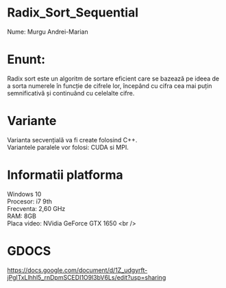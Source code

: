 # Radix_Sort_Sequential
Nume: Murgu Andrei-Marian <br />
# Enunt:

Radix sort este un algoritm de sortare eficient care se bazează pe ideea de a sorta numerele în funcție de cifrele lor, începând cu cifra cea mai puțin semnificativă și continuând cu celelalte cifre.

# Variante

Varianta secvențială va fi create folosind C++. <br />
Variantele paralele vor folosi: CUDA si MPI. <br />

# Informatii platforma
Windows 10 <br />
Procesor: i7 9th <br />
Frecventa: 2,60 GHz <br />
RAM: 8GB <br />
Placa video: NVidia GeForce GTX 1650 <br />

# GDOCS
https://docs.google.com/document/d/1Z_udgyrft-jPglTxLlhhl5_rnDpmSCEDI1O9l3bV6Ls/edit?usp=sharing
